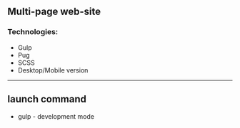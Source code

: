 ## Multi-page web-site

### Technologies:
+ Gulp
+ Pug
+ SCSS
+ Desktop/Mobile version

***

## launch command 
+ gulp - development mode

